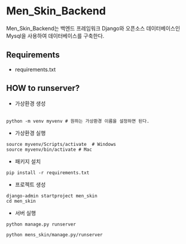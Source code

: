 # Men_Skin_Backend

Men_Skin_Backend는 백엔드 프레임워크 Django와
오픈소스 데이터베이스인 Mysql을 사용하여 데이터베이스를 구축한다.


## Requirements

- requirements.txt

## HOW to runserver?

- 가상환경 생성


```shell

python -m venv myvenv # 원하는 가상환경 이름을 설정하면 된다.

```

- 가상환경 실행

```shell
source myvenv/Scripts/activate  # Windows
source myvenv/bin/activate # Mac
```

- 패키지 설치

```shell
pip install -r requirements.txt
```


- 프로젝트 생성

```shell
django-admin startproject men_skin
cd men_skin
```

- 서버 실행

```
python manage.py runserver

python mens_skin/manage.py/runserver
```
